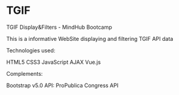 # TGIF
TGIF Display&amp;Filters - MindHub Bootcamp

This is a informative WebSite displaying and filtering TGIF API data

Technologies used:

HTML5
CSS3
JavaScript
AJAX
Vue.js


Complements:

Bootstrap v5.0
API: ProPublica Congress API
